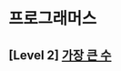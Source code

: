 # 프로그래머스 
## [Level 2] [가장 큰 수][link]

[link]: https://programmers.co.kr/learn/courses/30/lessons/42746
